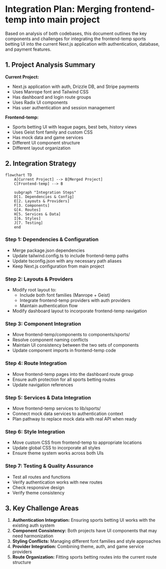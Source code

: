 # Integration Plan: Merging frontend-temp into main project

Based on analysis of both codebases, this document outlines the key components and challenges for integrating the frontend-temp sports betting UI into the current Next.js application with authentication, database, and payment features.

## 1. Project Analysis Summary

**Current Project:**
- Next.js application with auth, Drizzle DB, and Stripe payments
- Uses Manrope font and Tailwind CSS
- Has dashboard and login route groups
- Uses Radix UI components
- Has user authentication and session management

**Frontend-temp:**
- Sports betting UI with league pages, best bets, history views
- Uses Geist font family and custom CSS
- Has mock data and game services
- Different UI component structure
- Different layout organization

## 2. Integration Strategy

```mermaid
flowchart TD
    A[Current Project] --> B[Merged Project]
    C[Frontend-temp] --> B
    
    subgraph "Integration Steps"
    D[1. Dependencies & Config]
    E[2. Layouts & Providers]
    F[3. Components]
    G[4. Routes]
    H[5. Services & Data]
    I[6. Styles]
    J[7. Testing]
    end
```

### Step 1: Dependencies & Configuration
- Merge package.json dependencies
- Update tailwind.config.ts to include frontend-temp paths
- Update tsconfig.json with any necessary path aliases
- Keep Next.js configuration from main project

### Step 2: Layouts & Providers
- Modify root layout to:
  - Include both font families (Manrope + Geist)
  - Integrate frontend-temp providers with auth providers
  - Maintain authentication flow
- Modify dashboard layout to incorporate frontend-temp navigation

### Step 3: Component Integration
- Move frontend-temp/components to components/sports/
- Resolve component naming conflicts
- Maintain UI consistency between the two sets of components
- Update component imports in frontend-temp code

### Step 4: Route Integration
- Move frontend-temp pages into the dashboard route group
- Ensure auth protection for all sports betting routes
- Update navigation references

### Step 5: Services & Data Integration
- Move frontend-temp services to lib/sports/
- Connect mock data services to authentication context
- Plan pathway to replace mock data with real API when ready

### Step 6: Style Integration
- Move custom CSS from frontend-temp to appropriate locations
- Update global CSS to incorporate all styles
- Ensure theme system works across both UIs

### Step 7: Testing & Quality Assurance
- Test all routes and functions
- Verify authentication works with new routes
- Check responsive design
- Verify theme consistency

## 3. Key Challenge Areas

1. **Authentication Integration:** Ensuring sports betting UI works with the existing auth system
2. **Component Consistency:** Both projects have UI components that may need harmonization
3. **Styling Conflicts:** Managing different font families and style approaches
4. **Provider Integration:** Combining theme, auth, and game service providers
5. **Route Organization:** Fitting sports betting routes into the current route structure
